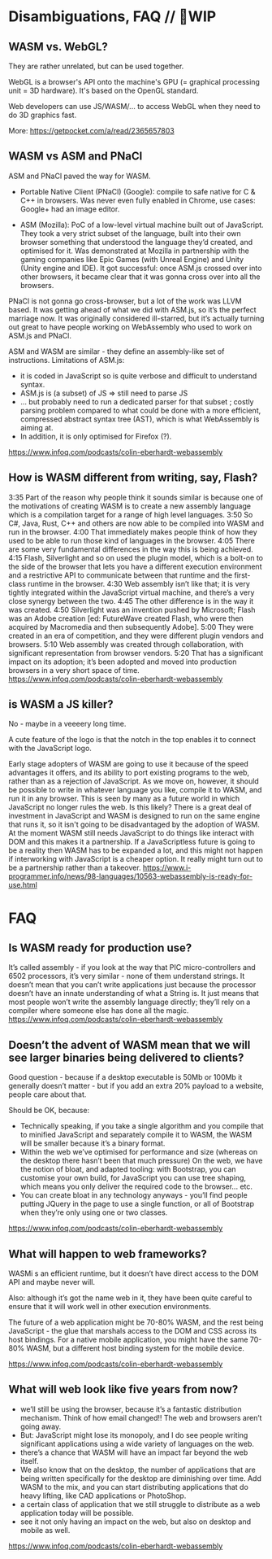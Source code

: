 # Disambiguations, FAQ // 🚧WIP


## WASM vs. WebGL?

They are rather unrelated, but can be used together.

WebGL is a browser's API onto the machine's GPU (= graphical processing unit = 3D hardware). It's based on the OpenGL standard.

Web developers can use JS/WASM/... to access WebGL when they need to do 3D graphics fast.

More: https://getpocket.com/a/read/2365657803

## WASM vs ASM and PNaCl

ASM and PNaCl paved the way for WASM.

- Portable Native Client (PNaCl) (Google): compile to safe native for C & C++ in browsers. Was never even fully enabled in Chrome, use cases: Google+ had an image editor.

- ASM (Mozilla): PoC of a low-level virtual machine built out of JavaScript. They took a very strict subset of the language, built into their own browser something that understood the language they’d created, and optimised for it. Was demonstrated at Mozilla in partnership with the gaming companies like Epic Games (with Unreal Engine) and Unity (Unity engine and IDE). It got successful: once ASM.js crossed over into other browsers, it became clear that it was gonna cross over into all the browsers.

PNaCl is not gonna go cross-browser, but a lot of the work was LLVM based. It was getting ahead of what we did with ASM.js, so it’s the perfect marriage now. It was originally considered ill-starred, but it’s actually turning out great to have people working on WebAssembly who used to work on ASM.js and PNaCl.

ASM and WASM are similar - they define an assembly-like set of instructions.
Limitations of ASM.js:

- it is coded in JavaScript so is quite verbose and difficult to understand syntax.
- ASM.js is (a subset) of JS => still need to parse JS
- ... but probably need to run a dedicated parser for that subset ; costly parsing problem compared to what could be done with a more efficient, compressed abstract syntax tree (AST), which is what WebAssembly is aiming at.
- In addition, it is only optimised for Firefox (?).

https://www.infoq.com/podcasts/colin-eberhardt-webassembly

## How is WASM different from writing, say, Flash?

3:35 Part of the reason why people think it sounds similar is because one of the motivations of creating WASM is to create a new assembly language which is a compilation target for a range of high level languages.
3:50 So C#, Java, Rust, C++ and others are now able to be compiled into WASM and run in the browser.
4:00 That immediately makes people think of how they used to be able to run those kind of languages in the browser.
4:05 There are some very fundamental differences in the way this is being achieved.
4:15 Flash, Silverlight and so on used the plugin model, which is a bolt-on to the side of the browser that lets you have a different execution environment and a restrictive API to communicate between that runtime and the first-class runtime in the browser.
4:30 Web assembly isn’t like that; it is very tightly integrated within the JavaScript virtual machine, and there’s a very close synergy between the two.
4:45 The other difference is in the way it was created.
4:50 Silverlight was an invention pushed by Microsoft; Flash was an Adobe creation [ed: FutureWave created Flash, who were then acquired by Macromedia and then subsequently Adobe].
5:00 They were created in an era of competition, and they were different plugin vendors and browsers.
5:10 Web assembly was created through collaboration, with significant representation from browser vendors.
5:20 That has a significant impact on its adoption; it’s been adopted and moved into production browsers in a very short space of time.
https://www.infoq.com/podcasts/colin-eberhardt-webassembly

## is WASM a JS killer?

No - maybe in a veeeery long time.

A cute feature of the logo is that the notch in the top enables it to connect with the JavaScript logo.

Early stage adopters of WASM are going to use it because of the speed advantages it offers, and its ability to port existing programs to the web, rather than as a rejection of JavaScript. As we move on, however, it should be possible to write in whatever language you like, compile it to WASM, and run it in any browser. This is seen by many as a future world in which JavaScript no longer rules the web. Is this likely? There is a great deal of investment in JavaScript and WASM is designed to run on the same engine that runs it, so it isn't going to be disadvantaged by the adoption of WASM. At the moment WASM still needs JavaScript to do things like interact with DOM and this makes it a partnership. If a JavaScriptless future is going to be a reality then WASM has to be expanded a lot, and this might not happen if interworking with JavaScript is a cheaper option. It really might turn out to be a partnership rather than a takeover.
https://www.i-programmer.info/news/98-languages/10563-webassembly-is-ready-for-use.html

# FAQ

## Is WASM ready for production use?

It’s called assembly - if you look at the way that PIC micro-controllers and 6502 processors, it’s very similar - none of them understand strings.
It doesn’t mean that you can’t write applications just because the processor doesn’t have an innate understanding of what a String is.
It just means that most people won’t write the assembly language directly; they’ll rely on a compiler where someone else has done all the magic.
https://www.infoq.com/podcasts/colin-eberhardt-webassembly

## Doesn’t the advent of WASM mean that we will see larger binaries being delivered to clients?

Good question - because if a desktop executable is 50Mb or 100Mb it generally doesn’t matter - but if you add an extra 20% payload to a website, people care about that.

Should be OK, because:

- Technically speaking, if you take a single algorithm and you compile that to minified JavaScript and separately compile it to WASM, the WASM will be smaller because it’s a binary format.
- Within the web we’ve optimised for performance and size (whereas on the desktop there hasn’t been that much pressure) On the web, we have the notion of bloat, and adapted tooling: with Bootstrap, you can customise your own build, for JavaScript you can use tree shaping, which means you only deliver the required code to the browser... etc.
- You can create bloat in any technology anyways - you’ll find people putting JQuery in the page to use a single function, or all of Bootstrap when they’re only using one or two classes.

https://www.infoq.com/podcasts/colin-eberhardt-webassembly

## What will happen to web frameworks?

WASMi s an efficient runtime, but it doesn’t have direct access to the DOM API and maybe never will.

Also: although it’s got the name web in it, they have been quite careful to ensure that it will work well in other execution environments.

The future of a web application might be 70-80% WASM, and the rest being JavaScript - the glue that marshals access to the DOM and CSS across its host bindings. For a native mobile application, you might have the same 70-80% WASM, but a different host binding system for the mobile device.

https://www.infoq.com/podcasts/colin-eberhardt-webassembly

## What will web look like five years from now?

- we’ll still be using the browser, because it’s a fantastic distribution mechanism. Think of how email changed!! The web and browsers aren’t going away.
- But: JavaScript might lose its monopoly, and I do see people writing significant applications using a wide variety of languages on the web.
- there’s a chance that WASM will have an impact far beyond the web itself.
- We also know that on the desktop, the number of applications that are being written specifically for the desktop are diminishing over time. Add WASM to the mix, and you can start distributing applications that do heavy lifting, like CAD applications or PhotoShop.
- a certain class of application that we still struggle to distribute as a web application today will be possible.
- see it not only having an impact on the web, but also on desktop and mobile as well.

https://www.infoq.com/podcasts/colin-eberhardt-webassembly
